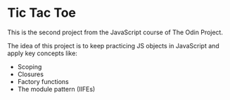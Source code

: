 # Tic Tac Toe
This is the second project from the JavaScript course of The Odin Project.

The idea of this project is to keep practicing JS objects in JavaScript and apply key concepts like:
- Scoping
- Closures
- Factory functions
- The module pattern (IIFEs)

